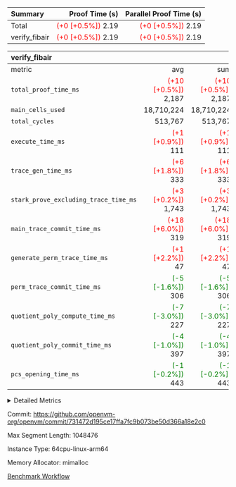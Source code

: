| Summary | Proof Time (s) | Parallel Proof Time (s) |
|:---|---:|---:|
| Total | <span style='color: red'>(+0 [+0.5%])</span> 2.19 | <span style='color: red'>(+0 [+0.5%])</span> 2.19 |
| verify_fibair | <span style='color: red'>(+0 [+0.5%])</span> 2.19 | <span style='color: red'>(+0 [+0.5%])</span> 2.19 |


| verify_fibair |||||
|:---|---:|---:|---:|---:|
|metric|avg|sum|max|min|
| `total_proof_time_ms ` | <span style='color: red'>(+10 [+0.5%])</span> 2,187 | <span style='color: red'>(+10 [+0.5%])</span> 2,187 | <span style='color: red'>(+10 [+0.5%])</span> 2,187 | <span style='color: red'>(+10 [+0.5%])</span> 2,187 |
| `main_cells_used     ` |  18,710,224 |  18,710,224 |  18,710,224 |  18,710,224 |
| `total_cycles        ` |  513,767 |  513,767 |  513,767 |  513,767 |
| `execute_time_ms     ` | <span style='color: red'>(+1 [+0.9%])</span> 111 | <span style='color: red'>(+1 [+0.9%])</span> 111 | <span style='color: red'>(+1 [+0.9%])</span> 111 | <span style='color: red'>(+1 [+0.9%])</span> 111 |
| `trace_gen_time_ms   ` | <span style='color: red'>(+6 [+1.8%])</span> 333 | <span style='color: red'>(+6 [+1.8%])</span> 333 | <span style='color: red'>(+6 [+1.8%])</span> 333 | <span style='color: red'>(+6 [+1.8%])</span> 333 |
| `stark_prove_excluding_trace_time_ms` | <span style='color: red'>(+3 [+0.2%])</span> 1,743 | <span style='color: red'>(+3 [+0.2%])</span> 1,743 | <span style='color: red'>(+3 [+0.2%])</span> 1,743 | <span style='color: red'>(+3 [+0.2%])</span> 1,743 |
| `main_trace_commit_time_ms` | <span style='color: red'>(+18 [+6.0%])</span> 319 | <span style='color: red'>(+18 [+6.0%])</span> 319 | <span style='color: red'>(+18 [+6.0%])</span> 319 | <span style='color: red'>(+18 [+6.0%])</span> 319 |
| `generate_perm_trace_time_ms` | <span style='color: red'>(+1 [+2.2%])</span> 47 | <span style='color: red'>(+1 [+2.2%])</span> 47 | <span style='color: red'>(+1 [+2.2%])</span> 47 | <span style='color: red'>(+1 [+2.2%])</span> 47 |
| `perm_trace_commit_time_ms` | <span style='color: green'>(-5 [-1.6%])</span> 306 | <span style='color: green'>(-5 [-1.6%])</span> 306 | <span style='color: green'>(-5 [-1.6%])</span> 306 | <span style='color: green'>(-5 [-1.6%])</span> 306 |
| `quotient_poly_compute_time_ms` | <span style='color: green'>(-7 [-3.0%])</span> 227 | <span style='color: green'>(-7 [-3.0%])</span> 227 | <span style='color: green'>(-7 [-3.0%])</span> 227 | <span style='color: green'>(-7 [-3.0%])</span> 227 |
| `quotient_poly_commit_time_ms` | <span style='color: green'>(-4 [-1.0%])</span> 397 | <span style='color: green'>(-4 [-1.0%])</span> 397 | <span style='color: green'>(-4 [-1.0%])</span> 397 | <span style='color: green'>(-4 [-1.0%])</span> 397 |
| `pcs_opening_time_ms ` | <span style='color: green'>(-1 [-0.2%])</span> 443 | <span style='color: green'>(-1 [-0.2%])</span> 443 | <span style='color: green'>(-1 [-0.2%])</span> 443 | <span style='color: green'>(-1 [-0.2%])</span> 443 |



<details>
<summary>Detailed Metrics</summary>

|  | verify_program_compile_ms | total_cells | stark_prove_excluding_trace_time_ms | quotient_poly_compute_time_ms | quotient_poly_commit_time_ms | perm_trace_commit_time_ms | pcs_opening_time_ms | main_trace_commit_time_ms |
| --- | --- | --- | --- | --- | --- | --- | --- |
|  | 5 | 65,536 | 64 | 3 | 13 | 0 | 34 | 13 | 

| air_name | rows | quotient_deg | main_cols | interactions | constraints | cells |
| --- | --- | --- | --- | --- | --- | --- |
| AccessAdapterAir<2> |  | 4 |  | 5 | 11 |  | 
| AccessAdapterAir<4> |  | 4 |  | 5 | 11 |  | 
| AccessAdapterAir<8> |  | 4 |  | 5 | 11 |  | 
| FibonacciAir | 32,768 | 1 | 2 |  | 5 | 65,536 | 
| FriReducedOpeningAir |  | 4 |  | 31 | 52 |  | 
| NativePoseidon2Air<BabyBearParameters>, 1> |  | 4 |  | 176 | 555 |  | 
| PhantomAir |  | 4 |  | 3 | 4 |  | 
| ProgramAir |  | 1 |  | 1 | 4 |  | 
| VariableRangeCheckerAir |  | 1 |  | 1 | 4 |  | 
| VmAirWrapper<AluNativeAdapterAir, FieldArithmeticCoreAir> |  | 4 |  | 15 | 23 |  | 
| VmAirWrapper<BranchNativeAdapterAir, BranchEqualCoreAir<1> |  | 4 |  | 11 | 22 |  | 
| VmAirWrapper<JalNativeAdapterAir, JalCoreAir> |  | 4 |  | 7 | 6 |  | 
| VmAirWrapper<NativeAdapterAir<2, 0>, PublicValuesCoreAir> |  | 4 |  | 11 | 22 |  | 
| VmAirWrapper<NativeLoadStoreAdapterAir<1>, NativeLoadStoreCoreAir<1> |  | 4 |  | 15 | 16 |  | 
| VmAirWrapper<NativeLoadStoreAdapterAir<4>, NativeLoadStoreCoreAir<4> |  | 4 |  | 15 | 16 |  | 
| VmAirWrapper<NativeVectorizedAdapterAir<4>, FieldExtensionCoreAir> |  | 4 |  | 15 | 23 |  | 
| VmConnectorAir |  | 4 |  | 3 | 8 |  | 
| VolatileBoundaryAir |  | 4 |  | 4 | 16 |  | 

| group | trace_gen_time_ms | total_proof_time_ms | total_cycles | total_cells | stark_prove_excluding_trace_time_ms | quotient_poly_compute_time_ms | quotient_poly_commit_time_ms | perm_trace_commit_time_ms | pcs_opening_time_ms | main_trace_commit_time_ms | main_cells_used | generate_perm_trace_time_ms | execute_time_ms |
| --- | --- | --- | --- | --- | --- | --- | --- | --- | --- | --- | --- | --- | --- |
| verify_fibair | 333 | 2,187 | 513,767 | 43,401,880 | 1,743 | 227 | 397 | 306 | 443 | 319 | 18,710,224 | 47 | 111 | 

| group | air_name | rows | prep_cols | perm_cols | main_cols | cells |
| --- | --- | --- | --- | --- | --- | --- |
| verify_fibair | AccessAdapterAir<2> | 65,536 |  | 12 | 11 | 1,507,328 | 
| verify_fibair | AccessAdapterAir<4> | 32,768 |  | 12 | 13 | 819,200 | 
| verify_fibair | AccessAdapterAir<8> | 128 |  | 12 | 17 | 3,712 | 
| verify_fibair | FriReducedOpeningAir | 1,024 |  | 36 | 25 | 62,464 | 
| verify_fibair | NativePoseidon2Air<BabyBearParameters>, 1> | 16,384 |  | 216 | 399 | 10,076,160 | 
| verify_fibair | PhantomAir | 16,384 |  | 8 | 6 | 229,376 | 
| verify_fibair | ProgramAir | 8,192 |  | 8 | 10 | 147,456 | 
| verify_fibair | VariableRangeCheckerAir | 262,144 | 2 | 8 | 1 | 2,359,296 | 
| verify_fibair | VmAirWrapper<AluNativeAdapterAir, FieldArithmeticCoreAir> | 262,144 |  | 20 | 29 | 12,845,056 | 
| verify_fibair | VmAirWrapper<BranchNativeAdapterAir, BranchEqualCoreAir<1> | 131,072 |  | 16 | 23 | 5,111,808 | 
| verify_fibair | VmAirWrapper<JalNativeAdapterAir, JalCoreAir> | 16,384 |  | 12 | 9 | 344,064 | 
| verify_fibair | VmAirWrapper<NativeLoadStoreAdapterAir<1>, NativeLoadStoreCoreAir<1> | 131,072 |  | 24 | 22 | 6,029,312 | 
| verify_fibair | VmAirWrapper<NativeLoadStoreAdapterAir<4>, NativeLoadStoreCoreAir<4> | 16,384 |  | 24 | 31 | 901,120 | 
| verify_fibair | VmAirWrapper<NativeVectorizedAdapterAir<4>, FieldExtensionCoreAir> | 8,192 |  | 20 | 38 | 475,136 | 
| verify_fibair | VmConnectorAir | 2 | 1 | 8 | 4 | 24 | 
| verify_fibair | VolatileBoundaryAir | 131,072 |  | 8 | 11 | 2,490,368 | 

</details>


Commit: https://github.com/openvm-org/openvm/commit/731472d195ce17ffa7fc9b073be50d366a18e2c0

Max Segment Length: 1048476

Instance Type: 64cpu-linux-arm64

Memory Allocator: mimalloc

[Benchmark Workflow](https://github.com/openvm-org/openvm/actions/runs/13019555541)
